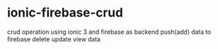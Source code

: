 ﻿# ionic-firebase-crud
crud operation using ionic 3 and firebase as backend
push(add) data to firebase
delete 
update
view data
